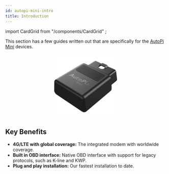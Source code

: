 ```yaml
---
id: autopi-mini-intro
title: Introduction
---
```

import CardGrid from "/components/CardGrid" ;

This section has a few guides written out that are specifically for the [AutoPi](https://www.autopi.io) [Mini](https://www.autopi.io/hardware/autopi-mini) devices. 

<p align="center">
<img src="/img/hardware/autopi_mini/AutoPi_Mini_5_Top_right.png" alt="AutoPi Mini" width="40%" />
</p>

## Key Benefits
- **4G/LTE with global coverage:** The integrated modem with worldwide coverage.
- **Built in OBD interface:** Native OBD interface with support for legacy protocols, such as K-line and KWP.
- **Plug and play installation:** Our fastest installation to date.

